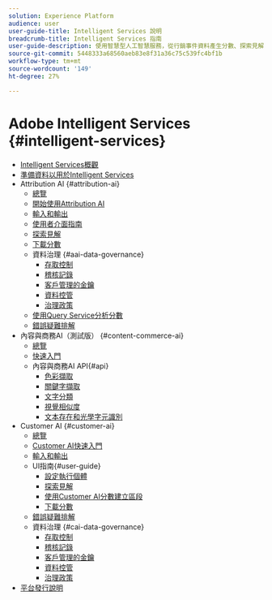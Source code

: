 ```yaml
---
solution: Experience Platform
audience: user
user-guide-title: Intelligent Services 說明
breadcrumb-title: Intelligent Services 指南
user-guide-description: 使用智慧型人工智慧服務，從行銷事件資料產生分數、探索見解並建立區段。
source-git-commit: 5448333a68560aeb83e8f31a36c75c539fc4bf1b
workflow-type: tm+mt
source-wordcount: '149'
ht-degree: 27%

---
```



# Adobe Intelligent Services {#intelligent-services}

- [Intelligent Services概觀](home.md)
- [準備資料以用於Intelligent Services](data-preparation.md)
- Attribution AI {#attribution-ai}
   - [總覽](attribution-ai/overview.md)
   - [開始使用Attribution AI](attribution-ai/getting-started.md)
   - [輸入和輸出](attribution-ai/input-output.md)
   - [使用者介面指南](attribution-ai/user-guide.md)
   - [探索見解](attribution-ai/discover-insights.md)
   - [下載分數](attribution-ai/download-scores.md)
   - 資料治理 {#aai-data-governance}
      - [存取控制](attribution-ai/aai-data-governance/access-controls.md)
      - [稽核記錄](attribution-ai/aai-data-governance/audit-logs.md)
      - [客戶管理的金鑰](attribution-ai/aai-data-governance/customer-managed-keys.md)
      - [資料控管](attribution-ai/aai-data-governance/data-governance.md)
      - [治理政策](attribution-ai/aai-data-governance/governance-policies.md)
   - [使用Query Service分析分數](attribution-ai/aai-query-service.md)
   - [錯誤疑難排解](attribution-ai/troubleshooting.md)
- 內容與商務AI（測試版） {#content-commerce-ai}
   - [總覽](content-commerce-ai/overview.md)
   - [快速入門](content-commerce-ai/getting-started.md)
   - 內容與商務AI API{#api}
      - [色彩擷取](content-commerce-ai/api/color-extraction.md)
      - [關鍵字擷取](content-commerce-ai/api/keyword-extraction.md)
      - [文字分類](content-commerce-ai/api/text-classification.md)
      - [視覺相似度](content-commerce-ai/api/visual-similarity.md)
      - [文本存在和光學字元識別](content-commerce-ai/api/optical-character-recognition.md)
- Customer AI {#customer-ai}
   - [總覽](customer-ai/overview.md)
   - [Customer AI快速入門](customer-ai/getting-started.md)
   - [輸入和輸出](customer-ai/input-output.md)
   - UI指南{#user-guide}
      - [設定執行個體](customer-ai/user-guide/configure.md)
      - [探索見解](customer-ai/user-guide/discover-insights.md)
      - [使用Customer AI分數建立區段](customer-ai/user-guide/create-segment.md)
      - [下載分數](customer-ai/user-guide/download-scores.md)
   - [錯誤疑難排解](customer-ai/troubleshooting.md)
   - 資料治理 {#cai-data-governance}
      - [存取控制](customer-ai/cai-data-governance/access-controls.md)
      - [稽核記錄](customer-ai/cai-data-governance/audit-logs.md)
      - [客戶管理的金鑰](customer-ai/cai-data-governance/customer-managed-keys.md)
      - [資料控管](customer-ai/cai-data-governance/data-governance.md)
      - [治理政策](customer-ai/cai-data-governance/governance-policies.md)
- [平台發行說明](https://www.adobe.com/go/platform-release-notes-en)
